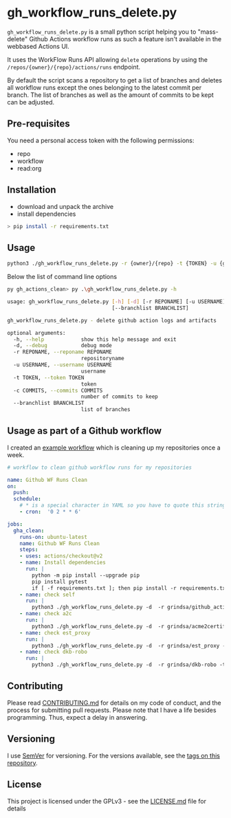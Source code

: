 <!-- markdownlint-disable  MD013 -->
# gh_workflow_runs_delete.py

`gh_workflow_runs_delete.py` is a small python script helping you to "mass-delete" Github Actions workflow runs as such a feature isn't available in the webbased Actions UI.

It uses the WorkFlow Runs API allowing `delete` operations by using the `/repos/{owner}/{repo}/actions/runs` endpoint.

By default the script scans a repository to get a list of branches and deletes all workflow runs except the ones belonging to the latest commit per branch. The list of branches as well as the amount of commits to be kept can be adjusted.

## Pre-requisites

You need a personal access token with the following permissions:

- repo
- workflow
- read:org

## Installation

- download and unpack the archive
- install dependencies

```bash
> pip install -r requirements.txt
```

## Usage

```bash
python3 ./gh_workflow_runs_delete.py -r {owner}/{repo} -t {TOKEN} -u {github_user}
```

Below the list of command line options

```bash
py gh_actions_clean> py .\gh_workflow_runs_delete.py -h

usage: gh_workflow_runs_delete.py [-h] [-d] [-r REPONAME] [-u USERNAME] [-t TOKEN] [-c COMMITS]
                                  [--branchlist BRANCHLIST]

gh_workflow_runs_delete.py - delete github action logs and artifacts

optional arguments:
  -h, --help            show this help message and exit
  -d, --debug           debug mode
  -r REPONAME, --reponame REPONAME
                        repositoryname
  -u USERNAME, --username USERNAME
                        username
  -t TOKEN, --token TOKEN
                        token
  -c COMMITS, --commits COMMITS
                        number of commits to keep
  --branchlist BRANCHLIST
                        list of branches
```

## Usage as part of a Github workflow

I created an [example workflow](https://github.com/grindsa/gh_workflow_runs_clean/blob/main/.github/workflows/gha_clean.yml) which is cleaning up my repositories once a week.

```YAML
# workflow to clean github workflow runs for my repositories

name: Github WF Runs Clean
on:
  push:
  schedule:
    # * is a special character in YAML so you have to quote this string
    - cron:  '0 2 * * 6'

jobs:
  gha_clean:
    runs-on: ubuntu-latest
    name: Github WF Runs Clean
    steps:
    - uses: actions/checkout@v2
    - name: Install dependencies
      run: |
        python -m pip install --upgrade pip
        pip install pytest
        if [ -f requirements.txt ]; then pip install -r requirements.txt; fi
    - name: check self
      run: |
        python3 ./gh_workflow_runs_delete.py -d  -r grindsa/github_actions_clean -t ${{ secrets.GH_TOKEN }} -u ${{ secrets.GH_USER }}  -c 1
    - name: check a2c
      run: |
        python3 ./gh_workflow_runs_delete.py -d  -r grindsa/acme2certifier -t ${{ secrets.GH_TOKEN }} -u ${{ secrets.GH_USER }}  -c 1
    - name: check est_proxy
      run: |
        python3 ./gh_workflow_runs_delete.py -d  -r grindsa/est_proxy -t ${{ secrets.GH_TOKEN }} -u ${{ secrets.GH_USER }}  -c 1
    - name: check dkb-robo
      run: |
        python3 ./gh_workflow_runs_delete.py -d  -r grindsa/dkb-robo -t ${{ secrets.GH_TOKEN }} -u ${{ secrets.GH_USER }}  -c 1
```

## Contributing

Please read [CONTRIBUTING.md](https://github.com/grindsa/gh_workflow_runs_clean/blob/main/CONTRIBUTING.md) for details on my code of conduct, and the process for submitting pull requests.
Please note that I have a life besides programming. Thus, expect a delay in answering.

## Versioning

I use [SemVer](http://semver.org/) for versioning. For the versions available, see the [tags on this repository](https://github.com/grindsa/gh_workflow_runs_clean/tags).

## License

This project is licensed under the GPLv3 - see the [LICENSE.md](https://github.com/grindsa/gh_workflow_runs_clean/blob/main/LICENSE) file for details
